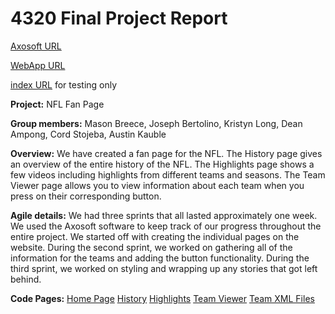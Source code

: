 # 4320 Final Project Report

[Axosoft URL](https://kristynl.axosoft.com/)

[WebApp URL](http://72.14.185.133/4320-Final/php/login_form.php)

[index URL](http://72.14.185.133/4320-Final/html/INDEX.html) for testing only

**Project:** NFL Fan Page

**Group members:** Mason Breece,
               Joseph Bertolino,
               Kristyn Long, 
               Dean Ampong,
               Cord Stojeba,
               Austin Kauble
			   
**Overview:** We have created a fan page for the NFL. The History page gives an overview of the entire history of the NFL. The Highlights page shows a few videos including highlights from different teams and seasons. The Team Viewer page allows you to view information about each team when you press on their corresponding button. 

**Agile details:** We had three sprints that all lasted approximately one week. We used the Axosoft software to keep track of our progress throughout the entire project. We started off with creating the individual pages on the website. During the second sprint, we worked on gathering all of the information for the teams and adding the button functionality. During the third sprint, we worked on styling and wrapping up any stories that got left behind.
                
**Code Pages:**
[Home Page](../4320-Final/html/INDEX.html)
[History](../4320-Final/html/history.html)
[Highlights](../4320-Final/html/NFLhighlights.html)
[Team Viewer](../4320-Final/html/teamVeiw.html)
[Team XML Files](../4320-Final/xml)


                

